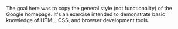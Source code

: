 The goal here was to copy the general style (not functionality) of the Google homepage. It's an exercise intended to demonstrate basic knowledge of HTML, CSS, and browser development tools.